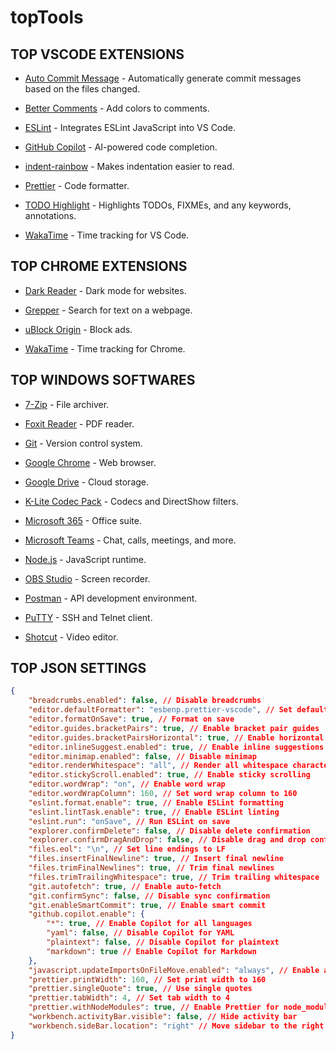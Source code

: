 # topTools

## TOP VSCODE EXTENSIONS

-   [Auto Commit Message](https://github.com/MichaelCurrin/auto-commit-msg/blob/HEAD/docs/quickstart.md) - Automatically generate commit messages based on the files changed.

-   [Better Comments](https://github.com/aaron-bond/better-comments) - Add colors to comments.

-   [ESLint](https://github.com/Microsoft/vscode-eslint) - Integrates ESLint JavaScript into VS Code.

-   [GitHub Copilot](https://github.com/features/copilot) - AI-powered code completion.

-   [indent-rainbow](https://github.com/oderwat/vscode-indent-rainbow) - Makes indentation easier to read.

-   [Prettier](https://github.com/prettier/prettier-vscode) - Code formatter.

-   [TODO Highlight](https://github.com/wayou/vscode-todo-highlight) - Highlights TODOs, FIXMEs, and any keywords, annotations.

-   [WakaTime](https://github.com/wakatime/vscode-wakatime) - Time tracking for VS Code.

## TOP CHROME EXTENSIONS

-   [Dark Reader](https://chrome.google.com/webstore/detail/dark-reader/eimadpbcbfnmbkopoojfekhnkhdbieeh) - Dark mode for websites.

-   [Grepper](https://chrome.google.com/webstore/detail/grepper/amaaokahonnfjjemodnpmeenfpnnbkco) - Search for text on a webpage.

-   [uBlock Origin](https://chrome.google.com/webstore/detail/ublock-origin/cjpalhdlnbpafiamejdnhcphjbkeiagm?hl=pt-BR) - Block ads.

-   [WakaTime](https://chrome.google.com/webstore/detail/wakatime/jnbbnacmeggbgdjgaoojpmhdlkkpblgi) - Time tracking for Chrome.

## TOP WINDOWS SOFTWARES

-   [7-Zip](https://www.7-zip.org/) - File archiver.

-   [Foxit Reader](https://www.foxitsoftware.com/pdf-reader/) - PDF reader.

-   [Git](https://git-scm.com/) - Version control system.

-   [Google Chrome](https://www.google.com/chrome/?standalone=1) - Web browser.

-   [Google Drive](https://www.google.com/drive/download/) - Cloud storage.

-   [K-Lite Codec Pack](https://www.codecguide.com/download_kl.htm) - Codecs and DirectShow filters.

-   [Microsoft 365](https://www.microsoft.com/en/microsoft-365/business/compare-all-microsoft-365-business-products?market=af) - Office suite.

-   [Microsoft Teams](https://www.microsoft.com/en-ww/microsoft-teams/download-app) - Chat, calls, meetings, and more.

-   [Node.js](https://nodejs.org/en/) - JavaScript runtime.

-   [OBS Studio](https://obsproject.com/) - Screen recorder.

-   [Postman](https://www.postman.com/) - API development environment.

-   [PuTTY](https://www.putty.org/) - SSH and Telnet client.

-   [Shotcut](https://shotcut.org/) - Video editor.

## TOP JSON SETTINGS

```json
{
    "breadcrumbs.enabled": false, // Disable breadcrumbs
    "editor.defaultFormatter": "esbenp.prettier-vscode", // Set default formatter to Prettier
    "editor.formatOnSave": true, // Format on save
    "editor.guides.bracketPairs": true, // Enable bracket pair guides
    "editor.guides.bracketPairsHorizontal": true, // Enable horizontal bracket pair guides
    "editor.inlineSuggest.enabled": true, // Enable inline suggestions
    "editor.minimap.enabled": false, // Disable minimap
    "editor.renderWhitespace": "all", // Render all whitespace characters
    "editor.stickyScroll.enabled": true, // Enable sticky scrolling
    "editor.wordWrap": "on", // Enable word wrap
    "editor.wordWrapColumn": 160, // Set word wrap column to 160
    "eslint.format.enable": true, // Enable ESLint formatting
    "eslint.lintTask.enable": true, // Enable ESLint linting
    "eslint.run": "onSave", // Run ESLint on save
    "explorer.confirmDelete": false, // Disable delete confirmation
    "explorer.confirmDragAndDrop": false, // Disable drag and drop confirmation
    "files.eol": "\n", // Set line endings to LF
    "files.insertFinalNewline": true, // Insert final newline
    "files.trimFinalNewlines": true, // Trim final newlines
    "files.trimTrailingWhitespace": true, // Trim trailing whitespace
    "git.autofetch": true, // Enable auto-fetch
    "git.confirmSync": false, // Disable sync confirmation
    "git.enableSmartCommit": true, // Enable smart commit
    "github.copilot.enable": {
        "*": true, // Enable Copilot for all languages
        "yaml": false, // Disable Copilot for YAML
        "plaintext": false, // Disable Copilot for plaintext
        "markdown": true // Enable Copilot for Markdown
    },
    "javascript.updateImportsOnFileMove.enabled": "always", // Enable automatic import updates
    "prettier.printWidth": 160, // Set print width to 160
    "prettier.singleQuote": true, // Use single quotes
    "prettier.tabWidth": 4, // Set tab width to 4
    "prettier.withNodeModules": true, // Enable Prettier for node_modules
    "workbench.activityBar.visible": false, // Hide activity bar
    "workbench.sideBar.location": "right" // Move sidebar to the right
}
```
